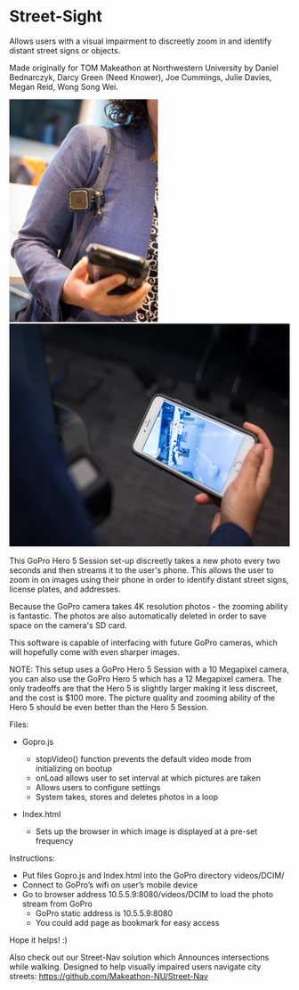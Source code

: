 # Street-Sight

Allows users with a visual impairment to discreetly zoom in and identify distant street signs or objects. 

Made originally for TOM Makeathon at Northwestern University by Daniel Bednarczyk, Darcy Green (Need Knower), Joe Cummings, Julie Davies, Megan Reid, Wong Song Wei.

<img src="https://github.com/Makeathon-NU/Street-Sight/blob/master/WearingGoPro.jpg" height=400></img>
<img src="https://github.com/Makeathon-NU/Street-Sight/blob/master/ViewingGoPro.jpg" height=400></img>

This GoPro Hero 5 Session set-up discreetly takes a new photo every two seconds and then streams it to the user's phone. This allows the user to zoom in on images using their phone in order to identify distant street signs, license plates, and addresses. 

Because the GoPro camera takes 4K resolution photos - the zooming ability is fantastic. The photos are also automatically deleted in order to save space on the camera's SD card.

This software is capable of interfacing with future GoPro cameras, which will hopefully come with even sharper images.

NOTE: This setup uses a GoPro Hero 5 Session with a 10 Megapixel camera, you can also use the GoPro Hero 5 which has a 12 Megapixel camera. The only tradeoffs are that the Hero 5 is slightly larger making it less discreet, and the cost is $100 more. The picture quality and zooming ability of the Hero 5 should be even better than the Hero 5 Session.

Files:
* Gopro.js
  * stopVideo() function prevents the default video mode from initializing on bootup
  * onLoad allows user to set interval at which pictures are taken
  * Allows users to configure settings 
  * System takes, stores and deletes photos in a loop

* Index.html
  * Sets up the browser in which image is displayed at a pre-set frequency

Instructions:
* Put files Gopro.js and Index.html into the GoPro directory videos/DCIM/
* Connect to GoPro’s wifi on user’s mobile device
* Go to browser address 10.5.5.9:8080/videos/DCIM to load the photo stream from GoPro
  * GoPro static address is 10.5.5.9:8080
  * You could add page as bookmark for easy access

Hope it helps! :)

Also check out our Street-Nav solution which Announces intersections while walking. Designed to help visually impaired users navigate city streets:
https://github.com/Makeathon-NU/Street-Nav
